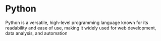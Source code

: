 # Python
Python is a versatile, high-level programming language known for its readability and ease of use, making it widely used for web development, data analysis, and automation
